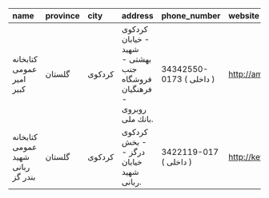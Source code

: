| name                              | province   | city   | address                                                              | phone_number             | website                            |
|:----------------------------------|:-----------|:-------|:---------------------------------------------------------------------|:-------------------------|:-----------------------------------|
| كتابخانه عمومی امیر كبیر          | گلستان     | كردكوی | كردكوی - خیابان شهید بهشتی - جنب فروشگاه فرهنگیان - روبروی بانك ملی. | 34342550-0173 ( داخلی  ) | http://amirkabirkordkuy.blogfa.com |
| كتابخانه عمومی شهید ربانی بندر گز | گلستان     | كردكوی | كردكوى - بخش درگز - خيابان شهيد ربانى.                               | 3422119-017 ( داخلی  )   | http://ketab2119.blogfa.com        |